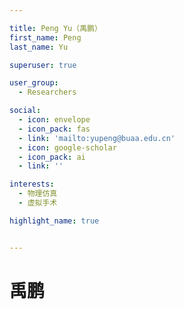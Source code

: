 ```yaml
---

title: Peng Yu（禹鹏）
first_name: Peng
last_name: Yu

superuser: true

user_group: 
  - Researchers

social: 
  - icon: envelope
  - icon_pack: fas
  - link: 'mailto:yupeng@buaa.edu.cn'
  - icon: google-scholar
  - icon_pack: ai
  - link: ''

interests:
  - 物理仿真
  - 虚拟手术

highlight_name: true


---
```


# 禹鹏

